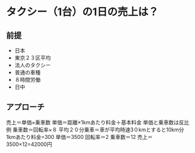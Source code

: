 # タクシー（1台）の1日の売上は？
## 前提
- 日本
- 東京２３区平均
- 法人のタクシー
- 普通の車種
- ８時間労働
- 日中
## アプローチ
売上＝単価×乗車数
単価＝距離×1kmあたり料金＋基本料金
単価と乗車数は反比例
乗車数＝回転率×８
平均２０分乗車＝車が平均時速3０kmとすると10km分
1kmあたり料金=300
単価＝3500
回転率＝2
乗車数＝12
売上＝3500×12=42000円

